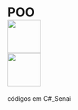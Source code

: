 # POO <div><img src="https://cdn.jsdelivr.net/gh/devicons/devicon/icons/windows8/windows8-original-wordmark.svg" height="75" width="75"/><div><img src="https://cdn.jsdelivr.net/gh/devicons/devicon/icons/csharp/csharp-plain.svg" height="75" width="75"/>
          
códigos em C#_Senai
